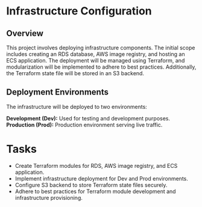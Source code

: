 # Infrastructure Configuration
## Overview
This project involves deploying infrastructure components. The initial scope includes creating an RDS database, AWS image registry, and hosting an ECS application. The deployment will be managed using Terraform, and modularization will be implemented to adhere to best practices. Additionally, the Terraform state file will be stored in an S3 backend.

## Deployment Environments
The infrastructure will be deployed to two environments:

**Development (Dev):** Used for testing and development purposes.  
**Production (Prod):** Production environment serving live traffic.

# Tasks
- Create Terraform modules for RDS, AWS image registry, and ECS application.
- Implement infrastructure deployment for Dev and Prod environments.
- Configure S3 backend to store Terraform state files securely.
- Adhere to best practices for Terraform module development and infrastructure provisioning.
